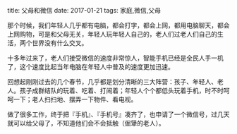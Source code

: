 title: 父母和微信
date: 2017-01-21
tags: 家庭,微信,父母

那个时候，我们年轻人几乎都有电脑，都会打字，都会上网，都用电脑聊天，都会上网购物，可是和父母无关，年轻人玩年轻人自己的，老人们过老人们自己的生活，两个世界没有什么交叉。

十多年过来了，老人们接受微信的速度非常惊人，智能手机已经是全民人手一机了，这个速度比起当年电脑在年轻人中普及的速度更加迅速。

回想起刚刚过去的几个春节，几乎都是划分清晰的三大阵营：孩子、年轻人、老人。孩子成群结队的玩着、吃着、打闹着；年轻人个个都低头玩着手机，时不时呵呵一下；老人扫扫地、摆弄一下物件、看电视。

做了很多工作，终于把『手机』、『手机号』凑齐了，也申请了一个微信号，过几天就可以给父母了，不知道他们会不会抵触（倔犟的老人）。
